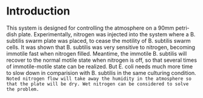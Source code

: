 # Introduction
This system is designed for controlling the atmosphere on a 90mm petri-dish plate. Experimentally, nitrogen was injected into the system where a B. subtilis swarm plate was placed, to cease the motility of B. subtilis swarm cells. It was shown that B. subtilis was very sensitive to nitrogen, becoming immotile fast when nitrogen filled. Meantime, the immotile B. subtilis will recover to the normal motile state when nitrogen is off, so that several times of immotile-motile state can be realized. But E. coli needs much more time to slow down in comparision with B. subtilis in the same culturing condition.
``Noted nitrogen flow will take away the humidity in the atmosphere so that the plate will be dry. Wet nitrogen can be considered to solve the problem.``
